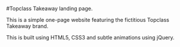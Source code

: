 #Topclass Takeaway landing page.

This is a simple one-page website featuring the fictitious Topclass Takeaway brand. 

This is built using HTML5, CSS3 and subtle animations using jQuery.
